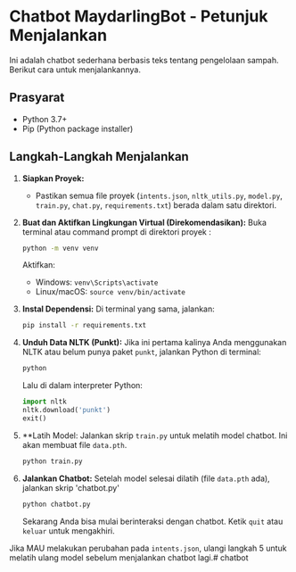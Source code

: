 # Chatbot MaydarlingBot - Petunjuk Menjalankan

Ini adalah chatbot sederhana berbasis teks tentang pengelolaan sampah. Berikut cara untuk menjalankannya.

## Prasyarat

* Python 3.7+
* Pip (Python package installer)

## Langkah-Langkah Menjalankan

1.  **Siapkan Proyek:**
    * Pastikan semua file proyek (`intents.json`, `nltk_utils.py`, `model.py`, `train.py`, `chat.py`, `requirements.txt`) berada dalam satu direktori.
  

2.  **Buat dan Aktifkan Lingkungan Virtual (Direkomendasikan):**
    Buka terminal atau command prompt di direktori proyek :
    ```bash
    python -m venv venv
    ```
    Aktifkan:
    * Windows: `venv\Scripts\activate`
    * Linux/macOS: `source venv/bin/activate`

3.  **Instal Dependensi:**
    Di terminal yang sama, jalankan:
    ```bash
    pip install -r requirements.txt
    ```

4.  **Unduh Data NLTK (Punkt):**
    Jika ini pertama kalinya Anda menggunakan NLTK atau belum punya paket `punkt`, jalankan Python di terminal:
    ```bash
    python
    ```
    Lalu di dalam interpreter Python:
    ```python
    import nltk
    nltk.download('punkt')
    exit()

    ```

5.  **Latih Model:
    Jalankan skrip `train.py` untuk melatih model chatbot. Ini akan membuat file `data.pth`.
    ```bash
    python train.py
    ```

6.  **Jalankan Chatbot:**
    Setelah model selesai dilatih (file `data.pth` ada), jalankan skrip 'chatbot.py'
    ```bash
    python chatbot.py
    ```
    Sekarang Anda bisa mulai berinteraksi dengan chatbot. Ketik `quit` atau `keluar` untuk mengakhiri.

Jika MAU melakukan perubahan pada `intents.json`, ulangi langkah 5 untuk melatih ulang model sebelum menjalankan chatbot lagi.#   c h a t b o t  
 